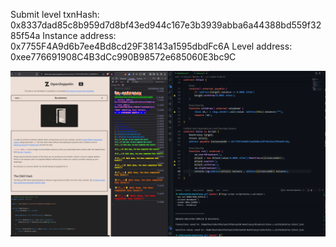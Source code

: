 Submit level txnHash: 0x8337dad85c8b959d7d8bf43ed944c167e3b3939abba6a44388bd559f3285f54a
Instance address: 0x7755F4A9d6b7ee4Bd8cd29F38143a1595dbdFc6A
Level address: 0xee776691908C4B3dCc990B98572e685060E3bc9C

![alt text](ethernaut10-Reentrancy.png)
